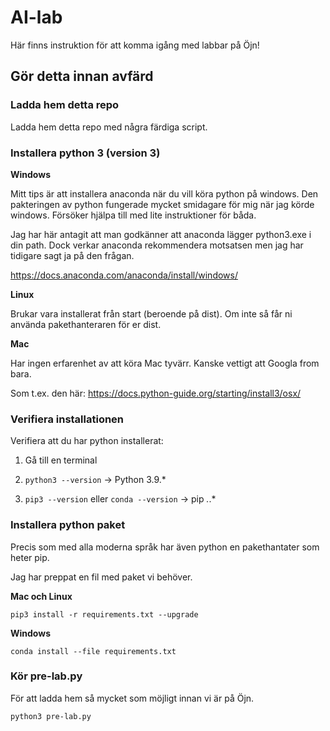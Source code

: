 # AI-lab

Här finns instruktion för att komma igång med labbar på Öjn!

## Gör detta innan avfärd

### Ladda hem detta repo
Ladda hem detta repo med några färdiga script. 

### Installera python 3 (version 3)

**Windows**

Mitt tips är att installera anaconda när du vill köra python på windows. 
Den pakteringen av python fungerade mycket smidagare för mig när jag körde windows.
Försöker hjälpa till med lite instruktioner för båda.

Jag har här antagit att man godkänner att anaconda lägger python3.exe i din path.
Dock verkar anaconda rekommendera motsatsen men jag har tidigare sagt ja på den frågan.

https://docs.anaconda.com/anaconda/install/windows/


**Linux**

Brukar vara installerat från start (beroende på dist).
Om inte så får ni använda pakethanteraren för er dist.


**Mac**

Har ingen erfarenhet av att köra Mac tyvärr. Kanske vettigt att Googla from bara.

Som t.ex. den här: https://docs.python-guide.org/starting/install3/osx/


### Verifiera installationen
Verifiera att du har python installerat:

1. Gå till en terminal

2. `python3 --version` -> Python 3.9.*

3. `pip3 --version` eller `conda --version` -> pip *.*.*

### Installera python paket
Precis som med alla moderna språk har även python en pakethantater som heter pip.

Jag har preppat en fil med paket vi behöver.

**Mac och Linux**

`pip3 install -r requirements.txt --upgrade`

**Windows**

`conda install --file requirements.txt`


### Kör pre-lab.py
För att ladda hem så mycket som möjligt innan vi är på Öjn.

`python3 pre-lab.py`



